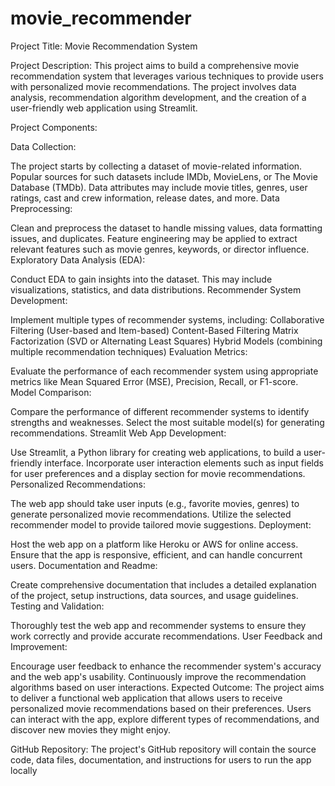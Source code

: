 # movie_recommender
Project Title: Movie Recommendation System

Project Description:
This project aims to build a comprehensive movie recommendation system that leverages various techniques to provide users with personalized movie recommendations. The project involves data analysis, recommendation algorithm development, and the creation of a user-friendly web application using Streamlit.

Project Components:

Data Collection:

The project starts by collecting a dataset of movie-related information. Popular sources for such datasets include IMDb, MovieLens, or The Movie Database (TMDb).
Data attributes may include movie titles, genres, user ratings, cast and crew information, release dates, and more.
Data Preprocessing:

Clean and preprocess the dataset to handle missing values, data formatting issues, and duplicates.
Feature engineering may be applied to extract relevant features such as movie genres, keywords, or director influence.
Exploratory Data Analysis (EDA):

Conduct EDA to gain insights into the dataset. This may include visualizations, statistics, and data distributions.
Recommender System Development:

Implement multiple types of recommender systems, including:
Collaborative Filtering (User-based and Item-based)
Content-Based Filtering
Matrix Factorization (SVD or Alternating Least Squares)
Hybrid Models (combining multiple recommendation techniques)
Evaluation Metrics:

Evaluate the performance of each recommender system using appropriate metrics like Mean Squared Error (MSE), Precision, Recall, or F1-score.
Model Comparison:

Compare the performance of different recommender systems to identify strengths and weaknesses.
Select the most suitable model(s) for generating recommendations.
Streamlit Web App Development:

Use Streamlit, a Python library for creating web applications, to build a user-friendly interface.
Incorporate user interaction elements such as input fields for user preferences and a display section for movie recommendations.
Personalized Recommendations:

The web app should take user inputs (e.g., favorite movies, genres) to generate personalized movie recommendations.
Utilize the selected recommender model to provide tailored movie suggestions.
Deployment:

Host the web app on a platform like Heroku or AWS for online access.
Ensure that the app is responsive, efficient, and can handle concurrent users.
Documentation and Readme:

Create comprehensive documentation that includes a detailed explanation of the project, setup instructions, data sources, and usage guidelines.
Testing and Validation:

Thoroughly test the web app and recommender systems to ensure they work correctly and provide accurate recommendations.
User Feedback and Improvement:

Encourage user feedback to enhance the recommender system's accuracy and the web app's usability.
Continuously improve the recommendation algorithms based on user interactions.
Expected Outcome:
The project aims to deliver a functional web application that allows users to receive personalized movie recommendations based on their preferences. Users can interact with the app, explore different types of recommendations, and discover new movies they might enjoy.

GitHub Repository:
The project's GitHub repository will contain the source code, data files, documentation, and instructions for users to run the app locally
